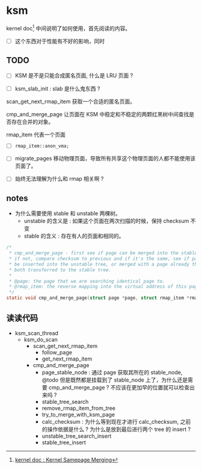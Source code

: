 # ksm
kernel doc[^15] 中间说明了如何使用，首先阅读的内容。
- [ ] 这个东西对于性能有不好的影响，同时

## TODO
- [ ] KSM 是不是只能合成匿名页面, 什么是 LRU 页面 ?


- [ ] ksm_slab_init : slab 是什么鬼东西 ?

scan_get_next_rmap_item 获取一个合适的匿名页面。

cmp_and_merge_page 让页面在 KSM 中稳定和不稳定的两颗红黑树中间查找是否存在合并的对象。

rmap_item 代表一个页面

- [ ] `rmap_item::anon_vma;`

- [ ] migrate_pages 移动物理页面，导致所有共享这个物理页面的人都不能使用该页面了。

- [ ] 始终无法理解为什么和 rmap 相关啊 ?

## notes
- 为什么需要使用 stable 和 unstable 两棵树。
  - unstable 的含义是 : 如果这个页面在两次扫描的时候，保持 checksum 不变
  - stable 的含义 : 存在有人的页面和相同的。

```c
/*
 * cmp_and_merge_page - first see if page can be merged into the stable tree;
 * if not, compare checksum to previous and if it's the same, see if page can
 * be inserted into the unstable tree, or merged with a page already there and
 * both transferred to the stable tree.
 *
 * @page: the page that we are searching identical page to.
 * @rmap_item: the reverse mapping into the virtual address of this page
 */
static void cmp_and_merge_page(struct page *page, struct rmap_item *rmap_item)
```


## 读读代码
- ksm_scan_thread
  - ksm_do_scan
    - scan_get_next_rmap_item
      - follow_page
      - get_next_rmap_item
    - cmp_and_merge_page
      - page_stable_node : 通过 page 获取其所在的 stable_node, @todo 但是既然都是挂载到了 stable_node 上了，为什么还是需要 cmp_and_merge_page ? 不应该在更加早的位置就可以检查出来吗 ?
      - stable_tree_search
      - remove_rmap_item_from_tree
      - try_to_merge_with_ksm_page
      - calc_checksum : 为什么等到现在才进行 calc_checksum, 之前的操作依据是什么 ? 为什么是放到最后进行两个 tree 的 insert ?
      - unstable_tree_search_insert
      - stable_tree_insert

[^15]: [kernel doc : Kernel Samepage Merging](https://www.kernel.org/doc/html/latest/vm/ksm.html)
